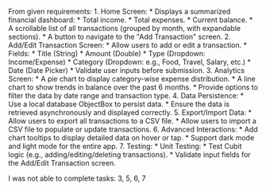 
From given requirements:
    1. Home Screen:
        * Displays a summarized financial dashboard:
            * Total income.
            * Total expenses.
            * Current balance.
        * A scrollable list of all transactions (grouped by month, with expandable sections).
        * A button to navigate to the "Add Transaction" screen.
    2. Add/Edit Transaction Screen:
        * Allow users to add or edit a transaction.
        * Fields:
            * Title (String)
            * Amount (Double)
            * Type (Dropdown: Income/Expense)
            * Category (Dropdown: e.g., Food, Travel, Salary, etc.)
            * Date (Date Picker)
        * Validate user inputs before submission.
    3. Analytics Screen:
        * A pie chart to display category-wise expense distribution.
        * A line chart to show trends in balance over the past 6 months.
        * Provide options to filter the data by date range and transaction type.
    4. Data Persistence:
        * Use a local database ObjectBox to persist data.
        * Ensure the data is retrieved asynchronously and displayed correctly.
    5. Export/Import Data:
        * Allow users to export all transactions to a CSV file.
        * Allow users to import a CSV file to populate or update transactions.
    6. Advanced Interactions:
        * Add chart tooltips to display detailed data on hover or tap.
        * Support dark mode and light mode for the entire app.
    7. Testing:
    * Unit Testing:
        * Test Cubit logic (e.g., adding/editing/deleting transactions).
        * Validate input fields for the Add/Edit Transaction screen.

I was not able to complete tasks: 3, 5, 6, 7

